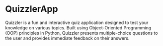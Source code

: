 # QuizzlerApp
Quizzler is a fun and interactive quiz application designed to test your knowledge on various topics. Built using Object-Oriented Programming (OOP) principles in Python, Quizzler presents multiple-choice questions to the user and provides immediate feedback on their answers. 
